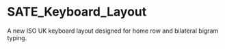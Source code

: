# SATE_Keyboard_Layout
A new ISO UK keyboard layout designed for home row and bilateral bigram typing.
